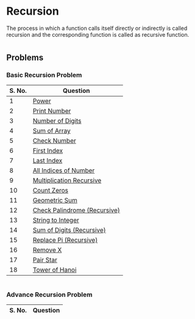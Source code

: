# Recursion

The process in which a function calls itself directly or indirectly is called recursion and the corresponding function is called as recursive function.

#

## Problems

### Basic Recursion Problem

| S. No. | Question 
| ----- | -------- 
| 1 | [Power](https://github.com/OptimusRahul/Data-Structrues-and-Algorithms/blob/master/2.%20Data%20Structures/1.%20Recursion/1.%20Basic/c%2B%2B/power.cpp)
| 2 | [Print Number](https://github.com/OptimusRahul/Data-Structrues-and-Algorithms/blob/master/2.%20Data%20Structures/1.%20Recursion/1.%20Basic/c%2B%2B/print_numbers.cpp)
| 3 | [Number of Digits](https://github.com/OptimusRahul/Data-Structrues-and-Algorithms/blob/master/2.%20Data%20Structures/1.%20Recursion/1.%20Basic/c%2B%2B/numbers_of_digit.cpp)
| 4 | [Sum of Array](https://github.com/OptimusRahul/Data-Structrues-and-Algorithms/blob/master/2.%20Data%20Structures/1.%20Recursion/1.%20Basic/c%2B%2B/sum_of_array.cpp)
| 5 | [Check Number](https://github.com/OptimusRahul/Data-Structrues-and-Algorithms/blob/master/2.%20Data%20Structures/1.%20Recursion/1.%20Basic/c%2B%2B/check_number.cpp)
| 6 | [First Index](https://github.com/OptimusRahul/Data-Structrues-and-Algorithms/blob/master/2.%20Data%20Structures/1.%20Recursion/1.%20Basic/c%2B%2B/first_index.cpp)
| 7 | [Last Index](https://github.com/OptimusRahul/Data-Structrues-and-Algorithms/blob/master/2.%20Data%20Structures/1.%20Recursion/1.%20Basic/c%2B%2B/last_index.cpp)
| 8 | [All Indices of Number](https://github.com/OptimusRahul/Data-Structrues-and-Algorithms/blob/master/2.%20Data%20Structures/1.%20Recursion/1.%20Basic/c%2B%2B/all_indicies_of_number.cpp)
| 9 | [Multiplication Recursive](https://github.com/OptimusRahul/Data-Structrues-and-Algorithms/blob/master/2.%20Data%20Structures/1.%20Recursion/1.%20Basic/c%2B%2B/multiplication_recursive.cpp)
| 10 | [Count Zeros](https://github.com/OptimusRahul/Data-Structrues-and-Algorithms/blob/master/2.%20Data%20Structures/1.%20Recursion/1.%20Basic/c%2B%2B/count_zeros.cpp)
| 11 | [Geometric Sum](https://github.com/OptimusRahul/Data-Structrues-and-Algorithms/blob/master/2.%20Data%20Structures/1.%20Recursion/1.%20Basic/c%2B%2B/geometric_sum.cpp)
| 12 | [Check Palindrome (Recursive)](https://github.com/OptimusRahul/Data-Structrues-and-Algorithms/blob/master/2.%20Data%20Structures/1.%20Recursion/1.%20Basic/c%2B%2B/palindrome_recursive.cpp)
| 13 | [String to Integer](https://github.com/OptimusRahul/Data-Structrues-and-Algorithms/blob/master/2.%20Data%20Structures/1.%20Recursion/1.%20Basic/c%2B%2B/string_to_integer.cpp)
| 14 | [Sum of Digits (Recursive)](https://github.com/OptimusRahul/Data-Structrues-and-Algorithms/blob/master/2.%20Data%20Structures/1.%20Recursion/1.%20Basic/c%2B%2B/sum_of_digits.cpp)
| 15 | [Replace Pi (Recursive)](https://github.com/OptimusRahul/Data-Structrues-and-Algorithms/blob/master/2.%20Data%20Structures/1.%20Recursion/1.%20Basic/c%2B%2B/replace_pi.cpp)
| 16 | [Remove X](https://github.com/OptimusRahul/Data-Structrues-and-Algorithms/blob/master/2.%20Data%20Structures/1.%20Recursion/1.%20Basic/c%2B%2B/remove_x.cpp)
| 17 | [Pair Star](https://github.com/OptimusRahul/Data-Structrues-and-Algorithms/blob/master/2.%20Data%20Structures/1.%20Recursion/1.%20Basic/c%2B%2B/pair_star.cpp)
| 18 | [Tower of Hanoi](https://github.com/OptimusRahul/Data-Structrues-and-Algorithms/blob/master/2.%20Data%20Structures/1.%20Recursion/1.%20Basic/c%2B%2B/tower_of_hanoi.cpp)

#

### Advance Recursion Problem

| S. No. | Question 
| ----- | -------- 
